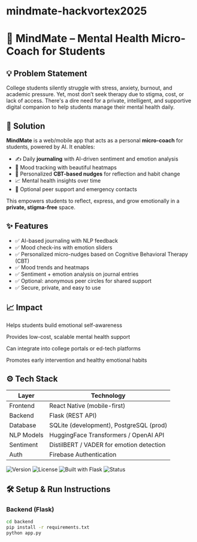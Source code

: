 # mindmate-hackvortex2025

# 🧠 MindMate – Mental Health Micro-Coach for Students

## 💡 Problem Statement

College students silently struggle with stress, anxiety, burnout, and academic pressure. Yet, most don’t seek therapy due to stigma, cost, or lack of access. There's a dire need for a private, intelligent, and supportive digital companion to help students manage their mental health daily.

## 🚀 Solution

**MindMate** is a web/mobile app that acts as a personal **micro-coach** for students, powered by AI. 
It enables:

- ✍️ Daily **journaling** with AI-driven sentiment and emotion analysis
- 🌈 Mood tracking with beautiful heatmaps
- 🧠 Personalized **CBT-based nudges** for reflection and habit change
- 📈 Mental health insights over time
- 🛟 Optional peer support and emergency contacts

This empowers students to reflect, express, and grow emotionally in a **private, stigma-free** space.

## ✨ Features

- ✅ AI-based journaling with NLP feedback
- ✅ Mood check-ins with emotion sliders
- ✅ Personalized micro-nudges based on Cognitive Behavioral Therapy (CBT)
- ✅ Mood trends and heatmaps
- ✅ Sentiment + emotion analysis on journal entries
- ✅ Optional: anonymous peer circles for shared support
- ✅ Secure, private, and easy to use

## 📈 Impact

Helps students build emotional self-awareness

Provides low-cost, scalable mental health support

Can integrate into college portals or ed-tech platforms

Promotes early intervention and healthy emotional habits

## ⚙️ Tech Stack

| Layer       | Technology                         |
|------------|-------------------------------------|
| Frontend    | React Native (mobile-first)        |
| Backend     | Flask (REST API)                   |
| Database    | SQLite (development), PostgreSQL (prod) |
| NLP Models  | HuggingFace Transformers / OpenAI API |
| Sentiment   | DistilBERT / VADER for emotion detection |
| Auth        | Firebase Authentication            |


![Version](https://img.shields.io/badge/version-1.0.0-blue)
![License](https://img.shields.io/github/license/yourusername/mindmate-insights)
![Built with Flask](https://img.shields.io/badge/Built%20with-Flask-%23FF5733)
![Status](https://img.shields.io/badge/status-active-brightgreen)



## 🛠️ Setup & Run Instructions

### Backend (Flask)
```bash
cd backend
pip install -r requirements.txt
python app.py
